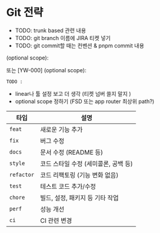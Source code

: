 # Git 전략

- TODO: trunk based 관련 내용
- TODO: git branch 이름에 JIRA 티켓 넣기
- TODO: git commit할 때는 컨벤션 & pnpm commit 내용

<type>(optional scope): <description>  

또는 [YW-000] <type>(optional scope): <description>

`TODO :` 

- linear나 툴 설정 보고 더 생각  (티켓 넘버 쓸지 말지 )
- optional scope 정하기 (FSD 또는 app router 최상위 path?)

| 타입 | 설명 |
| --- | --- |
| `feat` | 새로운 기능 추가 |
| `fix` | 버그 수정 |
| `docs` | 문서 수정 (README 등) |
| `style` | 코드 스타일 수정 (세미콜론, 공백 등) |
| `refactor` | 코드 리팩토링 (기능 변화 없음) |
| `test` | 테스트 코드 추가/수정 |
| `chore` | 빌드, 설정, 패키지 등 기타 작업 |
| `perf` | 성능 개선 |
| `ci` | CI 관련 변경 |
